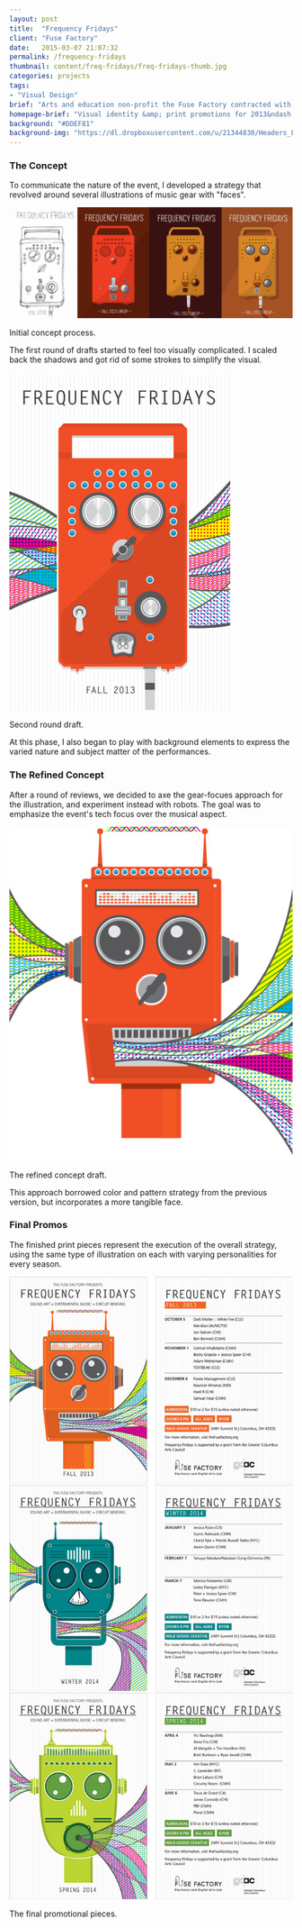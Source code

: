 ```yaml
---
layout: post
title:  "Frequency Fridays"
client: "Fuse Factory"
date:   2015-03-07 21:07:32
permalink: /frequency-fridays
thumbnail: content/freq-fridays/freq-fridays-thumb.jpg
categories: projects
tags:
- "Visual Design"
brief: "Arts and education non-profit the Fuse Factory contracted with me to create a set of print promotions for the 2013&ndash;2014 season of their music &amp; tech event series <em>Frequency Fridays</em>. The series showcases artists who make music with technology intended for other uses."
homepage-brief: "Visual identity &amp; print promotions for 2013&ndash;2014 season of local music &amp; tech event Frequency Fridays."
background: "#DDEF81"
background-img: "https://dl.dropboxusercontent.com/u/21344830/Headers_FF_2015-07-10.jpg"
---
```


<section class="wrapper post-section">
	<h3 class="post-subhead">The Concept</h3>
	<p>To communicate the nature of the event, I developed a strategy that revolved around several illustrations of music gear with "faces".</p>
</section>

<section class="post-section__container">
	<div class="wrapper post-section">
		<img src="/content/freq-fridays/freq-fri-process--static.jpg" alt="Initial concept process.">
		<p class="caption">Initial concept process.</p>
		<p>The first round of drafts started to feel too visually complicated. I scaled back the shadows and got rid of some strokes to simplify the visual.</p>
	</div>
</section>

<section class="wrapper post-section">
	<img src="/content/freq-fridays/freq-fri-process-2.jpg" alt="">
	<p class="caption">Second round draft.</p>
	<p>At this phase, I also began to play with background elements to express the varied nature and subject matter of the performances.</p>
</section>

<section class="wrapper post-section omega">
	<h3 class="post-subhead">The Refined Concept</h3>
	<p>After a round of reviews, we decided to axe the gear-focues approach for the illustration, and experiment instead with robots. The goal was to emphasize the event's tech focus over the musical aspect.</p>
	<img src="/content/freq-fridays/freq-fri-process-3.jpg" alt="">
	<p class="caption">The refined concept draft.</p>
	<p>This approach borrowed color and pattern strategy from the previous version, but incorporates a more tangible face.</p>
</section>

<section class="wrapper post-section">
	<h3 class="post-subhead">Final Promos</h3>
	<p>The finished print pieces represent the execution of the overall strategy, using the same type of illustration on each with varying personalities for every season.</p>
	<img src="/content/freq-fridays/freq-fri-final-fall.jpg" alt="">
	<img src="/content/freq-fridays/freq-fri-final-winter.jpg" alt="">
	<img src="/content/freq-fridays/freq-fri-final-spring.jpg" alt="">
	<p class="caption">The final promotional pieces.</p>
</section>